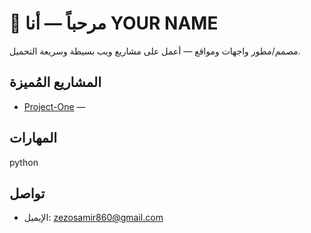 # 👋 مرحباً — أنا YOUR NAME
مصمم/مطور واجهات ومواقع — أعمل على مشاريع ويب بسيطة وسريعة التحميل.

## المشاريع المُميزة
- [Project-One](https://pastebin.com/LG3aug6W) —

## المهارات
python

## تواصل
- الإيميل: zezosamir860@gmail.com
